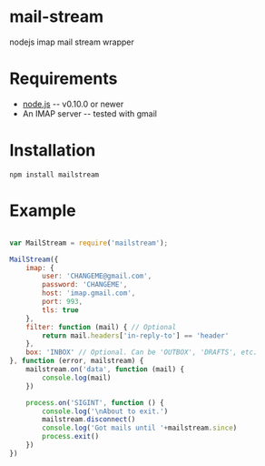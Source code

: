 mail-stream
===========

nodejs imap mail stream wrapper

Requirements
============

* [node.js](http://nodejs.org/) -- v0.10.0 or newer
* An IMAP server -- tested with gmail


Installation
============

    npm install mailstream

Example
=======

```javascript

var MailStream = require('mailstream');

MailStream({
    imap: {
        user: 'CHANGEME@gmail.com',
        password: 'CHANGEME',
        host: 'imap.gmail.com',
        port: 993,
        tls: true
    },
    filter: function (mail) { // Optional
        return mail.headers['in-reply-to'] == 'header'
    },
    box: 'INBOX' // Optional. Can be 'OUTBOX', 'DRAFTS', etc.
}, function (error, mailstream) {
    mailstream.on('data', function (mail) {
        console.log(mail)
    })

    process.on('SIGINT', function () {
        console.log('\nAbout to exit.')
        mailstream.disconnect()
        console.log('Got mails until '+mailstream.since)
        process.exit()
    })
})
```
